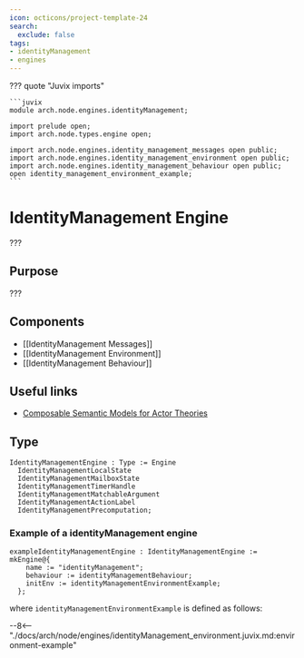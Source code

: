 ```yaml
---
icon: octicons/project-template-24
search:
  exclude: false
tags:
- identityManagement
- engines
---
```


??? quote "Juvix imports"

    ```juvix
    module arch.node.engines.identityManagement;

    import prelude open;
    import arch.node.types.engine open;

    import arch.node.engines.identity_management_messages open public;
    import arch.node.engines.identity_management_environment open public;
    import arch.node.engines.identity_management_behaviour open public;
    open identity_management_environment_example;
    ```

# IdentityManagement Engine

???

## Purpose

???

## Components

- [[IdentityManagement Messages]]
- [[IdentityManagement Environment]]
- [[IdentityManagement Behaviour]]

## Useful links

- [Composable Semantic Models for Actor Theories](https://citeseerx.ist.psu.edu/document?repid=rep1&type=pdf&doi=18475015c7c46d38292833ddda32dc88b5655160)

## Type

<!-- --8<-- [start:IdentityManagementEngine] -->
```juvix
IdentityManagementEngine : Type := Engine
  IdentityManagementLocalState
  IdentityManagementMailboxState
  IdentityManagementTimerHandle
  IdentityManagementMatchableArgument
  IdentityManagementActionLabel
  IdentityManagementPrecomputation;
```
<!-- --8<-- [end:IdentityManagementEngine] -->

### Example of a identityManagement engine

```juvix extract-module-statements
exampleIdentityManagementEngine : IdentityManagementEngine := mkEngine@{
    name := "identityManagement";
    behaviour := identityManagementBehaviour;
    initEnv := identityManagementEnvironmentExample;
  };
```

where `identityManagementEnvironmentExample` is defined as follows:

--8<-- "./docs/arch/node/engines/identityManagement_environment.juvix.md:environment-example"
